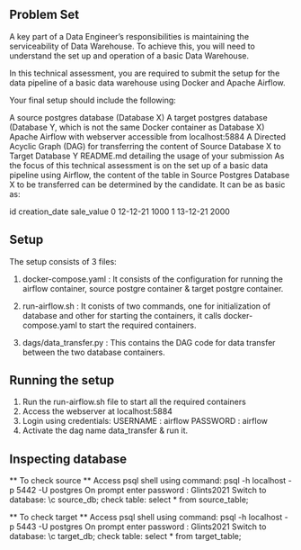 ## Problem Set
A key part of a Data Engineer’s responsibilities is maintaining the serviceability of Data Warehouse. To achieve this, you will need to understand the set up and operation of a basic Data Warehouse.

In this technical assessment, you are required to submit the setup for the data pipeline of a basic data warehouse using Docker and Apache Airflow.

Your final setup should include the following:

A source postgres database (Database X)
A target postgres database (Database Y, which is not the same Docker container as Database X)
Apache Airflow with webserver accessible from localhost:5884
A Directed Acyclic Graph (DAG) for transferring the content of Source Database X to Target Database Y
README.md detailing the usage of your submission
As the focus of this technical assessment is on the set up of a basic data pipeline using Airflow, the content of the table in Source Postgres Database X to be transferred can be determined by the candidate. It can be as basic as:

id	creation_date	sale_value
0	12-12-21	1000
1	13-12-21	2000

## Setup

The setup consists of 3 files:

1) docker-compose.yaml : It consists of the configuration for running the airflow container, source postgre container & target postgre container.

2) run-airflow.sh : It conists of two commands, one for initialization of database and other for starting the containers, it calls docker-compose.yaml to start the required containers.

3) dags/data_transfer.py : This contains the DAG code for data transfer between the two database containers.

## Running the setup

1) Run the run-airflow.sh file to start all the required containers
2) Access the webserver at localhost:5884
3) Login using credentials:
    USERNAME : airflow
    PASSWORD : airflow
4) Activate the dag name data_transfer & run it.

## Inspecting database

** To check source **
Access psql shell using command: psql -h localhost -p 5442 -U postgres
On prompt enter password : Glints2021
Switch to database: \c source_db;
check table: select * from source_table;

** To check target **
Access psql shell using command: psql -h localhost -p 5443 -U postgres
On prompt enter password : Glints2021
Switch to database: \c target_db;
check table: select * from target_table;